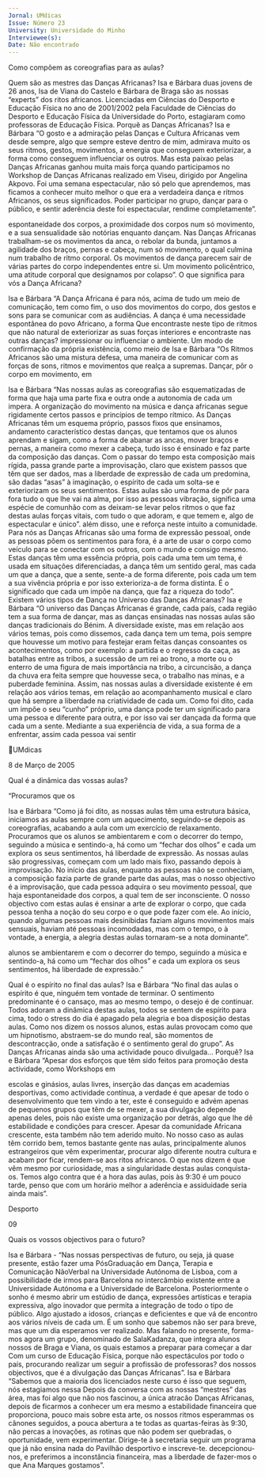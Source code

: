 ```yaml
---
Jornal: UMdicas
Issue: Número 23
University: Universidade do Minho
Interviewee(s): 
Date: Não encontrado
---
```

Como compõem as coreografias para as aulas?

Quem são as mestres das Danças Africanas?
Isa e Bárbara duas jovens de 26 anos, Isa de Viana do
Castelo e Bárbara de Braga são as nossas “experts”
dos ritos africanos. Licenciadas em Ciências do
Desporto e Educação Física no ano de 2001/2002 pela
Faculdade de Ciências do Desporto e Educação Física
da Universidade do Porto, estagiaram como
professoras de Educação Física.
Porquê as Danças Africanas?
Isa e Bárbara “O gosto e a admiração pelas Danças e
Cultura Africanas vem desde sempre, algo que sempre
esteve dentro de mim, admirava muito os seus ritmos,
gestos, movimentos, a energia que conseguem
exteriorizar, a forma como conseguem influenciar os
outros. Mas esta paixao pelas Danças Africanas
ganhou muita mais força quando participamos no
Workshop de Danças Africanas realizado em Viseu,
dirigido por Angelina Akpovo. Foi uma semana
espectacular, não só pelo que aprendemos, mas
ficamos a conhecer muito melhor o que era a
verdadeira dança e ritmos Africanos, os seus
significados. Poder participar no grupo, dançar para o
público, e sentir aderência deste foi espectacular, rendime completamente”.

espontaneidade dos corpos, a proximidade dos corpos
num só movimento, e a sua sensualidade são notórias
enquanto dançam. Nas Danças Africanas trabalham-se
os movimentos da anca, o rebolar da bunda, juntamos a
agilidade dos braços, pernas e cabeça, num só
movimento, o qual culmina num trabalho de ritmo
corporal. Os movimentos de dança parecem sair de
várias partes do corpo independentes entre si. Um
movimento policêntrico, uma atitude corporal que
designamos por colapso”.
O que significa para vós a Dança Africana?

Isa e Bárbara “A Dança Africana é para nós, acima de
tudo um meio de comunicação, tem como fim, o uso dos
movimentos do corpo, dos gestos e sons para se
comunicar com as audiências. A dança é uma
necessidade espontânea do povo Africano, a forma
Que encontraste neste tipo de ritmos que não
natural de exteriorizar as suas forças interiores e
encontraste nas outras danças?
impressionar ou influenciar o ambiente. Um modo de
confirmação da própria existência, como meio de
Isa e Bárbara “Os Ritmos Africanos são uma mistura
defesa, uma maneira de comunicar com as forças
de sons, ritmos e movimentos que realça a
supremas. Dançar, pôr o corpo em movimento, em

Isa e Bárbara “Nas nossas aulas as coreografias são
esquematizadas de forma que haja uma parte fixa e
outra onde a autonomia de cada um impera. A
organização do movimento na música e dança
africanas segue rigidamente certos passos e princípios
de tempo rítmico. As Danças Africanas têm um
esquema próprio, passos fixos que ensinamos,
andamento característico destas danças, que tentamos
que os alunos aprendam e sigam, como a forma de
abanar as ancas, mover braços e pernas, a maneira
como mexer a cabeça, tudo isso é ensinado e faz parte
da composição das danças. Com o passar do tempo
esta composição mais rígida, passa grande parte a
improvisação, claro que existem passos que têm que
ser dados, mas a liberdade de expressão de cada um
predomina, são dadas “asas” à imaginação, o espírito
de cada um solta-se e exteriorizam os seus
sentimentos. Estas aulas são uma forma de pôr para
fora tudo o que lhe vai na alma, por isso as pessoas
vibração, significa uma espécie de comunhão com as deixam-se levar pelos ritmos o que faz destas aulas
forças vitais, com tudo o que adoram, e que temem e, algo de espectacular e único”.
além disso, une e reforça neste intuito a comunidade.
Para nós as Danças Africanas são uma forma de
expressão pessoal, onde as pessoas põem os
sentimentos para fora, é a arte de usar o corpo como
veículo para se conectar com os outros, com o mundo e
consigo mesmo. Estas danças têm uma essência
própria, pois cada uma tem um tema, é usada em
situações diferenciadas, a dança têm um sentido geral,
mas cada um que a dança, que a sente, sente-a de
forma diferente, pois cada um tem a sua vivência
própria e por isso exterioriza-a de forma distinta. É o
significado que cada um impõe na dança, que faz a
riqueza do todo”.
Existem vários tipos de Dança no Universo das
Danças Africanas?
Isa e Bárbara “O universo das Danças Africanas é
grande, cada país, cada região tem a sua forma de
dançar, mas as danças ensinadas nas nossas aulas
são danças tradicionais do Bénim. A diversidade
existe, mas em relação aos vários temas, pois como
dissemos, cada dança tem um tema, pois sempre que
houvesse um motivo para festejar eram feitas danças
consoantes os acontecimentos, como por exemplo: a
partida e o regresso da caça, as batalhas entre as
tribos, a sucessão de um rei ao trono, a morte ou o
enterro de uma figura de mais importância na tribo, a
circuncisão, a dança da chuva era feita sempre que
houvesse seca, o trabalho nas minas, e a puberdade
feminina. Assim, nas nossas aulas a diversidade
existente é em relação aos vários temas, em relação ao
acompanhamento musical e claro que há sempre a
liberdade na criatividade de cada um. Como foi dito,
cada um impõe o seu “cunho” próprio, uma dança pode
ter um significado para uma pessoa e diferente para
outra, e por isso vai ser dançada da forma que cada um
a sente. Mediante a sua experiência de vida, a sua
forma de a enfrentar, assim cada pessoa vai sentir

UMdicas

8 de Março de 2005

Qual é a dinâmica das vossas aulas?

“Procuramos que os

Isa e Bárbara “Como já foi dito, as nossas aulas têm
uma estrutura básica, iniciamos as aulas sempre com
um aquecimento, seguindo-se depois as coreografias,
acabando a aula com um exercício de relaxamento.
Procuramos que os alunos se ambientarem e com o
decorrer do tempo, seguindo a música e sentindo-a, há
como um “fechar dos olhos” e cada um explora os seus
sentimentos, há liberdade de expressão. As nossas
aulas são progressivas, começam com um lado mais
fixo, passando depois à improvisação. No início das
aulas, enquanto as pessoas não se conheciam, a
composição fazia parte de grande parte das aulas, mas
o nosso objectivo é a improvisação, que cada pessoa
adquira o seu movimento pessoal, que haja
espontaneidade dos corpos, a qual tem de ser
inconsciente. O nosso objectivo com estas aulas é
ensinar a arte de explorar o corpo, que cada pessoa
tenha a noção do seu corpo e o que pode fazer com ele.
Ao início, quando algumas pessoas mais desinibidas
faziam alguns movimentos mais sensuais, haviam até
pessoas incomodadas, mas com o tempo, o à vontade,
a energia, a alegria destas aulas tornaram-se a nota
dominante”.

alunos se ambientarem e
com o decorrer do
tempo, seguindo a
música e sentindo-a, há
como um “fechar dos
olhos” e cada um
explora os seus
sentimentos, há
liberdade de expressão.”

Qual é o espírito no final das aulas?
Isa e Bárbara “No final das aulas o espírito é que,
ninguém tem vontade de terminar. O sentimento
predominante é o cansaço, mas ao mesmo tempo, o
desejo é de continuar. Todos adoram a dinâmica destas
aulas, todos se sentem de espírito para cima, todo o
stress do dia é apagado pela alegria e boa disposição
destas aulas. Como nos dizem os nossos alunos, estas
aulas provocam como que um hipnotismo, abstraem-se
do mundo real, são momentos de descontracção, onde
a satisfação é o sentimento geral do grupo”.
As Danças Africanas ainda são uma actividade
pouco divulgada… Porquê?
Isa e Bárbara “Apesar dos esforços que têm sido feitos
para promoção desta actividade, como Workshops em

escolas e ginásios, aulas livres, inserção das danças
em academias desportivas, como actividade contínua,
a verdade é que apesar de todo o desenvolvimento que
tem vindo a ter, este é conseguido e advém apenas de
pequenos grupos que têm de se mexer, a sua
divulgação depende apenas deles, pois não existe uma
organização por detrás, algo que lhe dê estabilidade e
condições para crescer. Apesar da comunidade
Africana crescente, esta também não tem aderido
muito. No nosso caso as aulas têm corrido bem, temos
bastante gente nas aulas, principalmente alunos
estrangeiros que vêm experimentar, procurar algo
diferente noutra cultura e acabam por ficar, rendem-se
aos ritos africanos. O que nos dizem é que vêm mesmo
por curiosidade, mas a singularidade destas aulas
conquista-os. Temos algo contra que é a hora das
aulas, pois às 9:30 é um pouco tarde, penso que com
um horário melhor a aderência e assiduidade seria
ainda mais”.

Desporto

09

Quais os vossos objectivos para o futuro?

Isa e Bárbara - “Nas nossas perspectivas de futuro, ou
seja, já quase presente, estão fazer uma PósGraduação em Dança, Terapia e Comunicação NãoVerbal na Universidade Autónoma de Lisboa, com a
possibilidade de irmos para Barcelona no intercâmbio
existente entre a Universidade Autónoma e a
Universidade de Barcelona. Posteriormente o sonho é
mesmo abrir um estúdio de dança, expressões
artísticas e terapia expressiva, algo inovador que
permita a integração de todo o tipo de público. Algo
ajustado a idosos, crianças e deficientes e que vá de
encontro aos vários níveis de cada um. É um sonho que
sabemos não ser para breve, mas que um dia
esperamos ver realizado. Mas falando no presente,
forma-mos agora um grupo, denominado de
SalaKadanza, que integra alunos nossos de Braga e
Viana, os quais estamos a preparar para começar a dar
Com um curso de Educação Física, porque não espectáculos por todo o país, procurando realizar um
seguir a profissão de professoras?
dos nossos objectivos, que é a divulgação das Danças
Africanas”.
Isa e Bárbara “Sabemos que a maioria dos licenciados
neste curso é isso que seguem, nós estagiamos nessa Depois da conversa com as nossas “mestres” das
área, mas foi algo que não nos fascinou, a única atracão Danças Africanas, depois de ficarmos a conhecer um
era mesmo a estabilidade financeira que proporciona, pouco mais sobre esta arte, os nossos ritmos esperammas os cânones seguidos, a pouca abertura a te todas as quartas-feiras às 9:30, não percas a
inovações, as rotinas que não podem ser quebradas, o oportunidade, vem experimentar. Dirige-te à secretaria
seguir um programa que já não ensina nada do Pavilhão desportivo e inscreve-te.
decepcionou-nos, e preferimos a inconstância
financeira, mas a liberdade de fazer-mos o que
Ana Marques
gostamos”.